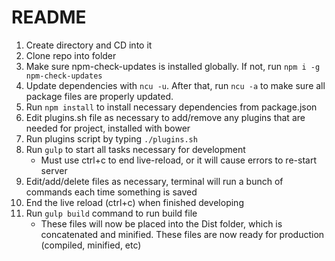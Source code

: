 # README #

1. Create directory and CD into it
2. Clone repo into folder 
3. Make sure npm-check-updates is installed globally. If not, run `npm i -g npm-check-updates`
4. Update dependencies with `ncu -u`. After that, run `ncu -a` to make sure all package files are properly updated.
5. Run `npm install` to install necessary dependencies from package.json
6. Edit plugins.sh file as necessary to add/remove any plugins that are needed for project, installed with bower
7. Run plugins script by typing `./plugins.sh`
8. Run `gulp` to start all tasks necessary for development
	* Must use ctrl+c to end live-reload, or it will cause errors to re-start server
9. Edit/add/delete files as necessary, terminal will run a bunch of commands each time something is saved
10. End the live reload (ctrl+c) when finished developing
11. Run `gulp build` command to run build file
	* These files will now be placed into the Dist folder, which is concatenated and minified. These files are now ready for production (compiled, minified, etc)